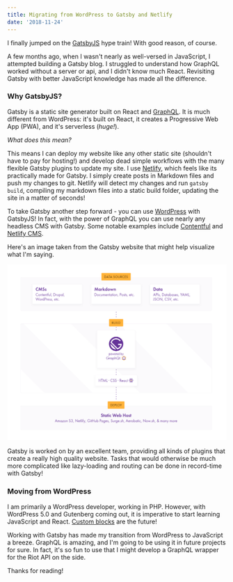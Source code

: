 ```yaml
---
title: Migrating from WordPress to Gatsby and Netlify
date: '2018-11-24'
---
```

I finally jumped on the [GatsbyJS](https://gatsbyjs.org) hype train! With good reason, of course. 

A few months ago, when I wasn't nearly as well-versed in JavaScript, I attempted building a Gatsby blog. I struggled to understand how GraphQL worked without a server or api, and I didn't know much React. Revisiting Gatsby with better JavaScript knowledge has made all the difference. 

### Why GatsbyJS?
Gatsby is a static site generator built on React and [GraphQL](https://graphql.org). It is much different from WordPress: it's built on React, it creates a Progressive Web App (PWA), and it's serverless (*huge!*).

*What does this mean?*

This means I can deploy my website like any other static site (shouldn't have to pay for hosting!) and develop dead simple workflows with the many flexible Gatsby plugins to update my site. I use [Netlify](https://netlify.com), which feels like its practically made for Gatsby. I simply create posts in Markdown files and push my changes to git. Netlify will detect my changes and run `gatsby build`, compiling my markdown files into a static build folder, updating the site in a matter of seconds!

To take Gatsby another step forward - you can use [WordPress](https://github.com/gatsbyjs/gatsby/tree/master/packages/gatsby-source-wordpress) with GatsbyJS! In fact, with the power of GraphQL you can use nearly any headless CMS with Gatsby. Some notable examples include [Contentful](https://contentful.com) and [Netlify CMS](https://www.netlifycms.org/).

Here's an image taken from the Gatsby website that might help visualize what I'm saying.

![Gatsby's data flow](gatsbyvisual.PNG)

Gatsby is worked on by an excellent team, providing all kinds of plugins that create a really high quality website. Tasks that would otherwise be much more complicated like lazy-loading and routing can be done in record-time with Gatsby!

### Moving from WordPress
I am primarily a WordPress developer, working in PHP. However, with WordPress 5.0 and Gutenberg coming out, it is imperative to start learning JavaScript and React. [Custom blocks](https://github.com/ahmadawais/create-guten-block) are the future!



Working with Gatsby has made my transition from WordPress to JavaScript a breeze. GraphQL is amazing, and I'm going to be using it in future projects for sure. In fact, it's so fun to use that I might develop a GraphQL wrapper for the Riot API on the side.

Thanks for reading!